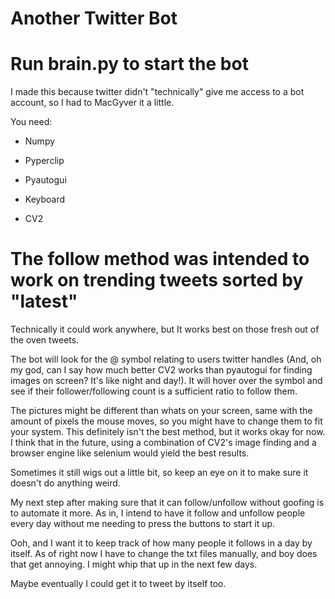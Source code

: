 # Another Twitter Bot 

# Run brain.py to start the bot

I made this because twitter didn't "technically" give me access to a bot account, so I had to MacGyver it a little.

You need:

- Numpy

- Pyperclip

- Pyautogui

- Keyboard

- CV2

# The follow method was intended to work on trending tweets sorted by "latest"

Technically it could work anywhere, but It works best on those fresh out of the oven tweets.

The bot will look for the @ symbol relating to users twitter handles (And, oh my god, can I say how much better CV2 works than pyautogui for finding images on screen? It's like night and day!). It will hover over the symbol and see if their follower/following count is a sufficient ratio to follow them.

The pictures might be different than whats on your screen, same with the amount of pixels the mouse moves, so you might have to change them to fit your system. This definitely isn't the best method, but it works okay for now. I think that in the future, using a combination of CV2's image finding and a browser engine like selenium would yield the best results.

Sometimes it still wigs out a little bit, so keep an eye on it to make sure it doesn't do anything weird.


My next step after making sure that it can follow/unfollow without goofing is to automate it more. As in, I intend to have it follow and unfollow people every day without me needing to press the buttons to start it up. 

Ooh, and I want it to keep track of how many people it follows in a day by itself. As of right now I have to change the txt files manually, and boy does that get annoying. I might whip that up in the next few days.

Maybe eventually I could get it to tweet by itself too.
